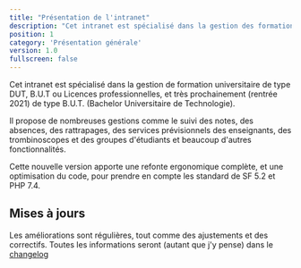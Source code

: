 ```yaml
---
title: "Présentation de l'intranet"
description: "Cet intranet est spécialisé dans la gestion des formations universitaires dispensées dans les IUT."
position: 1
category: 'Présentation générale'
version: 1.0
fullscreen: false
---
```


Cet intranet est spécialisé dans la gestion de formation universitaire de type DUT, B.U.T ou Licences professionnelles, et très prochainement (rentrée 2021) de type B.U.T. (Bachelor Universitaire de Technologie).

Il propose de nombreuses gestions comme le suivi des notes, des absences, des rattrapages, des services prévisionnels des enseignants, des trombinoscopes et des groupes d'étudiants et beaucoup d'autres fonctionnalités.

Cette nouvelle version apporte une refonte ergonomique complète, et une optimisation du code, pour prendre en compte les standard de SF 5.2 et PHP 7.4.

## Mises à jours

Les améliorations sont régulières, tout comme des ajustements et des correctifs. Toutes les informations seront (autant
que j'y pense) dans le [changelog](CHANGELOG.md)

